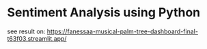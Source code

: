 # Sentiment Analysis using Python

see result on: https://fanessaa-musical-palm-tree-dashboard-final-t63f03.streamlit.app/
